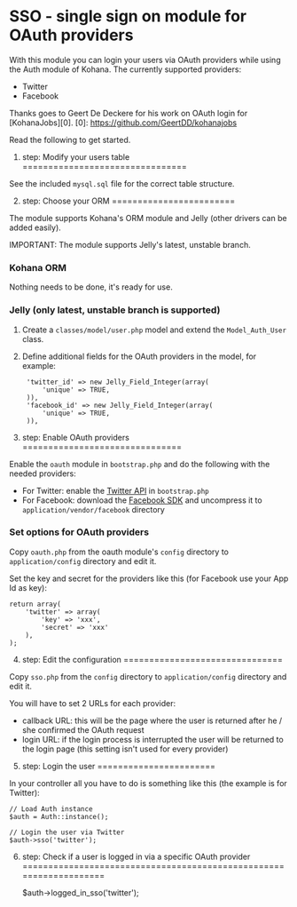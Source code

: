 # SSO - single sign on module for OAuth providers

With this module you can login your users via OAuth providers while using the Auth module of Kohana.
The currently supported providers:

* Twitter
* Facebook

Thanks goes to Geert De Deckere for his work on OAuth login for [KohanaJobs][0].
[0]: https://github.com/GeertDD/kohanajobs

Read the following to get started.

1. step: Modify your users table
================================

See the included `mysql.sql` file for the correct table structure.


2. step: Choose your ORM
========================

The module supports Kohana's ORM module and Jelly (other drivers can be added easily).

IMPORTANT: The module supports Jelly's latest, unstable branch.

### Kohana ORM

Nothing needs to be done, it's ready for use.

### Jelly (only latest, unstable branch is supported)

1. Create a `classes/model/user.php` model and extend the `Model_Auth_User` class.
2. Define additional fields for the OAuth providers in the model, for example:

		'twitter_id' => new Jelly_Field_Integer(array(
			'unique' => TRUE,
		)),
		'facebook_id' => new Jelly_Field_Integer(array(
			'unique' => TRUE,
		)),


3. step: Enable OAuth providers
===============================

Enable the `oauth` module in `bootstrap.php` and do the following with the needed providers:

* For Twitter: enable the [Twitter API][1] in `bootstrap.php`
* For Facebook: download the [Facebook SDK][2] and uncompress it to `application/vendor/facebook` directory

[1]: https://github.com/shadowhand/apis
[2]: https://github.com/facebook/php-sdk

### Set options for OAuth providers

Copy `oauth.php` from the oauth module's `config` directory to `application/config` directory and edit it.

Set the key and secret for the providers like this (for Facebook use your App Id as key):

	return array(
		'twitter' => array(
			'key' => 'xxx',
			'secret' => 'xxx'
		),
	);


4. step: Edit the configuration
===============================

Copy `sso.php` from the `config` directory to `application/config` directory and edit it.

You will have to set 2 URLs for each provider:

* callback URL: this will be the page where the user is returned after he / she confirmed the OAuth request
* login URL: if the login process is interrupted the user will be returned to the login page (this setting isn't used for every provider)


5. step: Login the user
=======================

In your controller all you have to do is something like this (the example is for Twitter):

	// Load Auth instance
	$auth = Auth::instance();

	// Login the user via Twitter
	$auth->sso('twitter');


6. step: Check if a user is logged in via a specific OAuth provider
===================================================================

	$auth->logged_in_sso('twitter');